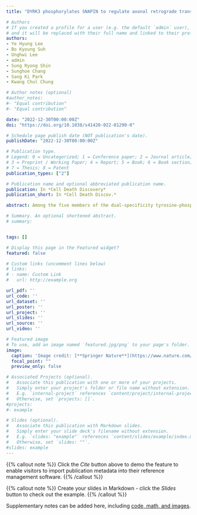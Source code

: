 ```yaml
---
title: "DYRK3 phosphorylates SNAPIN to regulate axonal retrograde transport and neurotransmitter release"

# Authors
# If you created a profile for a user (e.g. the default `admin` user), write the username (folder name) here 
# and it will be replaced with their full name and linked to their profile.
authors:
- Ye Hyung Lee
- Bo Kyoung Suh
- Unghwi Lee
- admin
- Sung Ryong Shin
- Sunghoe Chang
- Sang Ki Park
- Kwang Chul Chung

# Author notes (optional)
#author_notes:
#- "Equal contribution"
#- "Equal contribution"

date: "2022-12-30T00:00:00Z"
doi: "https://doi.org/10.1038/s41420-022-01290-0"

# Schedule page publish date (NOT publication's date).
publishDate: "2022-12-30T00:00:00Z"

# Publication type.
# Legend: 0 = Uncategorized; 1 = Conference paper; 2 = Journal article;
# 3 = Preprint / Working Paper; 4 = Report; 5 = Book; 6 = Book section;
# 7 = Thesis; 8 = Patent
publication_types: ["2"]

# Publication name and optional abbreviated publication name.
publication: In *Cell Death Discovery*
publication_short: In *Cell Death Discov.*

abstract: Among the five members of the dual-specificity tyrosine-phosphorylation-regulated kinase (DYRK) family, the cellular functions of DYRK3 have not been fully elucidated. Some studies have indicated limited physiological roles and substrates of DYRK3, including promotion of glioblastoma, requirement in influenza virus replication, and coupling of stress granule condensation with mammalian target of rapamycin complex 1 signaling. Here, we demonstrate that serum deprivation causes a decrease in intracellular DYRK3 levels via the proteolytic autophagy pathway, as well as the suppression of DYRK3 gene expression. To further demonstrate how DYRK3 affects cell viability, especially in neurons, we used a yeast two-hybrid assay and identified multiple DYRK3-binding proteins, including SNAPIN, a SNARE-associated protein implicated in synaptic transmission. We also found that DYRK3 directly phosphorylates SNAPIN at the threonine (Thr) 14 residue, increasing the interaction of SNAPIN with other proteins such as dynein and synaptotagmin-1. In central nervous system neurons, SNAPIN is associated with and mediate the retrograde axonal transport of diverse cellular products from the distal axon terminal to the soma and the synaptic release of neurotransmitters, respectively. Moreover, phosphorylation of SNAPIN at Thr-14 was found to positively modulate mitochondrial retrograde transport in mouse cortical neurons and the recycling pool size of synaptic vesicles, contributing to neuronal viability. In conclusion, the present study demonstrates that DYRK3 phosphorylates SNAPIN, positively regulating the dynein-mediated retrograde transport of mitochondria and SNARE complex-mediated exocytosis of synaptic vesicles within the neurons. This finding further suggests that DYRK3 affects cell viability and provides a novel neuroprotective mechanism.

# Summary. An optional shortened abstract.
# summary: 


tags: []

# Display this page in the Featured widget?
featured: false

# Custom links (uncomment lines below)
# links:
# - name: Custom Link
#   url: http://example.org

url_pdf: ''
url_code: ''
url_dataset: ''
url_poster: ''
url_project: ''
url_slides: ''
url_source: ''
url_video: ''

# Featured image
# To use, add an image named `featured.jpg/png` to your page's folder. 
image:
  caption: 'Image credit: [**Springer Nature**](https://www.nature.com/articles/s41420-022-01290-0)'
  focal_point: ""
  preview_only: false

# Associated Projects (optional).
#   Associate this publication with one or more of your projects.
#   Simply enter your project's folder or file name without extension.
#   E.g. `internal-project` references `content/project/internal-project/index.md`.
#   Otherwise, set `projects: []`.
#projects:
#- example

# Slides (optional).
#   Associate this publication with Markdown slides.
#   Simply enter your slide deck's filename without extension.
#   E.g. `slides: "example"` references `content/slides/example/index.md`.
#   Otherwise, set `slides: ""`.
#slides: example
---
```


{{% callout note %}}
Click the *Cite* button above to demo the feature to enable visitors to import publication metadata into their reference management software.
{{% /callout %}}

{{% callout note %}}
Create your slides in Markdown - click the *Slides* button to check out the example.
{{% /callout %}}

Supplementary notes can be added here, including [code, math, and images](https://wowchemy.com/docs/writing-markdown-latex/).

